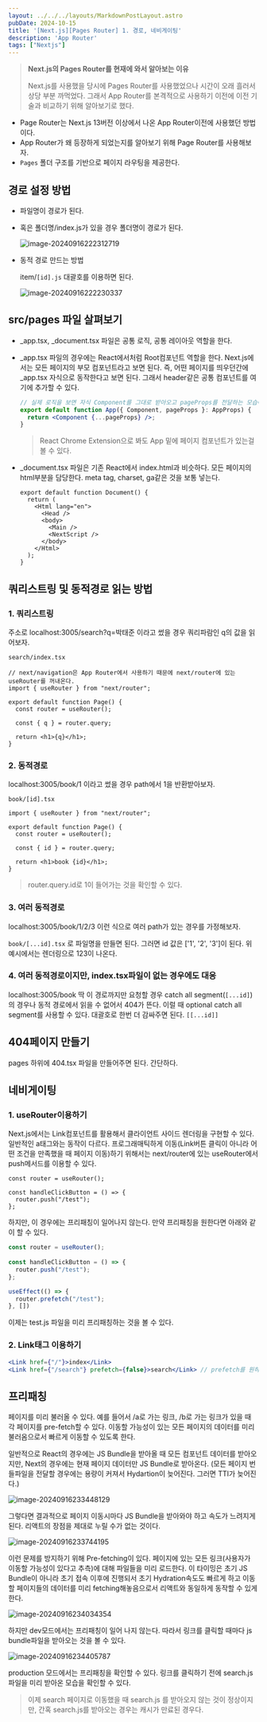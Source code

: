 ```yaml
---
layout: ../../../layouts/MarkdownPostLayout.astro
pubDate: 2024-10-15
title: '[Next.js][Pages Router] 1. 경로, 네비게이팅'
description: 'App Router'
tags: ["Nextjs"]
---
```


> **Next.js의 Pages Router를 현재에 와서 알아보는 이유**
>
> Next.js를 사용했을 당시에 Pages Router를 사용했었으나 시간이 오래 흘러서 상당 부분 까먹었다.
> 그래서 App Router를 본격적으로 사용하기 이전에 이전 기술과 비교하기 위해 알아보기로 했다.

- Page Router는 Next.js 13버전 이상에서 나온 App Router이전에 사용했던 방법이다.
- App Router가 왜 등장하게 되었는지를 알아보기 위해 Page Router를 사용해보자.
- `Pages` 폴더 구조를 기반으로 페이지 라우팅을 제공한다.



## 경로 설정 방법

- 파일명이 경로가 된다.

- 혹은 폴더명/index.js가 있을 경우 폴더명이 경로가 된다.

  ![image-20240916222312719](../images/image-20240916222312719.png)

- 동적 경로 만드는 방법

  item/`[id].js` 대괄호를 이용하면 된다.

  ![image-20240916222230337](../images/image-20240916222230337.png)

## src/pages 파일 살펴보기

- _app.tsx, _document.tsx 파일은 공통 로직, 공통 레이아웃 역할을 한다.

- _app.tsx 파일의 경우에는 React에서처럼 Root컴포넌트 역할을 한다. Next.js에서는 모든 페이지의 부모 컴포넌트라고 보면 된다. 즉, 어떤 페이지를 띄우던간에 _app.tsx 자식으로 동작한다고 보면 된다. 그래서 header같은 공통 컴포넌트를 여기에 추가할 수 있다.

  ```jsx
  // 실제 로직을 보면 자식 Component를 그대로 받아오고 pageProps를 전달하는 모습이다.
  export default function App({ Component, pageProps }: AppProps) {
    return <Component {...pageProps} />;
  }
  ```

  > React Chrome Extension으로 봐도 App 밑에 페이지 컴포넌트가 있는걸 볼 수 있다.

- _document.tsx 파일은 기존 React에서 index.html과 비슷하다. 모든 페이지의 html부분을 담당한다. meta tag, charset, ga같은 것을 보통 넣는다.

  ```tsx
  export default function Document() {
    return (
      <Html lang="en">
        <Head />
        <body>
          <Main />
          <NextScript />
        </body>
      </Html>
    );
  }
  ```



## 쿼리스트링 및 동적경로 읽는 방법

### 1. 쿼리스트링

주소로 localhost:3005/search?q=박태준 이라고 썼을 경우 쿼리파람인 q의 값을 읽어보자.

`search/index.tsx`

```tsx
// next/navigation은 App Router에서 사용하기 때문에 next/router에 있는 useRouter를 꺼내온다.
import { useRouter } from "next/router";

export default function Page() {
  const router = useRouter();

  const { q } = router.query;

  return <h1>{q}</h1>;
}
```



### 2. 동적경로

localhost:3005/book/1 이라고 썼을 경우 path에서 1을 반환받아보자.

`book/[id].tsx`

```tsx
import { useRouter } from "next/router";

export default function Page() {
  const router = useRouter();

  const { id } = router.query;

  return <h1>book {id}</h1>;
}
```

> router.query.id로 1이 들어가는 것을 확인할 수 있다.



### 3. 여러 동적경로

localhost:3005/book/1/2/3 이런 식으로 여러 path가 있는 경우를 가정해보자.

`book/[...id].tsx` 로 파일명을 만들면 된다. 그러면 id 값은 ['1', '2', '3']이 된다. 위 예시에서는 렌더링으로 123이 나온다.



### 4. 여러 동적경로이지만, index.tsx파일이 없는 경우에도 대응

localhost:3005/book 딱 이 경로까지만 요청할 경우 catch all segment(`[...id]`)의 경우나 동적 경로에서 읽을 수 없어서 404가 뜬다. 이럴 때 optional catch all segment를 사용할 수 있다. 대괄호로 한번 더 감싸주면 된다. `[[...id]]`



## 404페이지 만들기

pages 하위에 404.tsx 파일을 만들어주면 된다. 간단하다.



## 네비게이팅

### 1. useRouter이용하기

Next.js에서는 Link컴포넌트를 활용해서 클라이언트 사이드 렌더링을 구현할 수 있다. 일반적인 a태그와는 동작이 다르다. 프로그래매틱하게 이동(Link버튼 클릭이 아니라 어떤 조건을 만족했을 때 페이지 이동)하기 위해서는 next/router에 있는 useRouter에서 push메서드를 이용할 수 있다.

```tsx
const router = useRouter();
  
const handleClickButton = () => {
  router.push("/test");
};
```

하지만, 이 경우에는 프리패칭이 일어나지 않는다. 만약 프리패칭을 원한다면 아래와 같이 할 수 있다.

```js
const router = useRouter();
  
const handleClickButton = () => {
  router.push("/test");
};

useEffect(() => {
  router.prefetch("/test");
}, [])
```

이제는 test.js 파일을 미리 프리패칭하는 것을 볼 수 있다.



### 2. Link태그 이용하기

```jsx
<Link href={"/"}>index</Link>
<Link href={"/search"} prefetch={false}>search</Link> // prefetch를 원하지 않을 경우.
```







## 프리패칭

페이지를 미리 불러올 수 있다. 예를 들어서 /a로 가는 링크, /b로 가는 링크가 있을 때 각 페이지를 pre-fetch할 수 있다. 이동할 가능성이 있는 모든 페이지의 데이터를 미리 불러옴으로서 빠르게 이동할 수 있도록 한다.

일반적으로 React의 경우에는 JS Bundle을 받아올 때 모든 컴포넌트 데이터를 받아오지만, Next의 경우에는 현재 페이지 데이터만 JS Bundle로 받아온다. (모든 페이지 번들파일을 전달할 경우에는 용량이 커져서 Hydartion이 늦어진다. 그러면 TTI가 늦어진다.)

![image-20240916233448129](../images/image-20240916233448129.png)



그렇다면 결과적으로 페이지 이동시마다 JS Bundle을 받아와야 하고 속도가 느려지게 된다. 리액트의 장점을 제대로 누릴 수가 없는 것이다.

![image-20240916233744195](../images/image-20240916233744195.png)



이런 문제를 방지하기 위해 Pre-fetching이 있다. 페이지에 있는 모든 링크(사용자가 이동할 가능성이 있다고 추측)에 대해 파일들을 미리 로드한다. 이 타이밍은 초기 JS Bundle이 아니라 초기 접속 이후에 진행되서 초기 Hydration속도도 빠르게 하고 이동할 페이지들의 데이터를 미리 fetching해놓음으로서 리액트와 동일하게 동작할 수 있게 한다.

![image-20240916234034354](../images/image-20240916234034354.png)



하지만 dev모드에서는 프리패칭이 일어 나지 않는다. 따라서 링크를 클릭할 때마다 js bundle파일을 받아오는 것을 볼 수 있다.

![image-20240916234405787](../images/image-20240916234405787.png)

production 모드에서는 프리패칭을 확인할 수 있다. 링크를 클릭하기 전에 search.js 파일을 미리 받아온 모습을 확인할 수 있다.

> 이제 search 페이지로 이동했을 때 search.js 를 받아오지 않는 것이 정상이지만, 간혹 search.js를 받아오는 경우는 캐시가 만료된 경우다.



